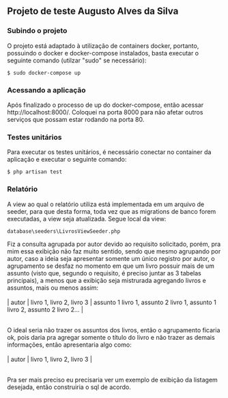 ## Projeto de teste Augusto Alves da Silva

### Subindo o projeto
O projeto está adaptado à utilização de containers docker, portanto, possuindo o docker e docker-compose instalados, basta executar o seguinte comando (utilzar "sudo" se necessário):
```
$ sudo docker-compose up
```

### Acessando a aplicação
Após finalizado o processo de up do docker-compose, então acessar http://localhost:8000/. Coloquei na porta 8000 para não afetar outros serviços que possam estar rodando na porta 80.

### Testes unitários
Para executar os testes unitários, é necessário conectar no container da aplicação e executar o seguinte comando:
```
$ php artisan test
```

### Relatório
A view ao qual o relatório utiliza está implementada em um arquivo de seeder, para que desta forma, toda vez que as migrations de banco forem executadas, a view seja atualizada. Segue local da view:
```
database\seeders\LivrosViewSeeder.php
```
Fiz a consulta agrupada por autor devido ao requisito solicitado,
porém, pra mim essa exibição não faz muito sentido, sendo que mesmo agrupando por
autor, caso a ideia seja apresentar somente um único registro por autor,
o agrupamento se desfaz no momento em que um livro possuir mais de um assunto (visto que, segundo o requisito, é preciso juntar as 3 tabelas principais),
a menos que a exibição seja mistrurada agregando livros e assuntos, mais ou menos assim:<br><br>
| autor | livro 1, livro 2, livro 3 | assunto 1 livro 1, assunto 2 livro 1, assunto 1 livro 2, assunto 2 livro 2... |<br><br>
    
O ideal seria não trazer os assuntos dos livros, então o agrupamento ficaria ok, pois daria pra
agregar somente o título do livro e não trazer as demais informações, então apresentaria algo como:<br><br>
| autor | livro 1, livro 2, livro 3 |<br><br>

Pra ser mais preciso eu precisaria ver um exemplo de exibição da listagem desejada, então construiria o sql de acordo.
